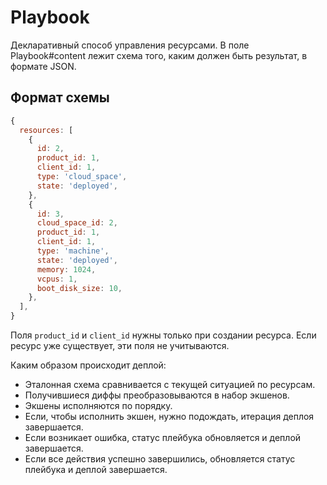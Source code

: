 # Playbook

Декларативный способ управления ресурсами.
В поле Playbook#content лежит схема того, каким должен быть результат, в формате JSON.


## Формат схемы

```js
{
  resources: [
    {
      id: 2,
      product_id: 1,
      client_id: 1,
      type: 'cloud_space',
      state: 'deployed',
    },
    {
      id: 3,
      cloud_space_id: 2,
      product_id: 1,
      client_id: 1,
      type: 'machine',
      state: 'deployed',
      memory: 1024,
      vcpus: 1,
      boot_disk_size: 10,
    },
  ],
}
```

Поля `product_id` и `client_id` нужны только при создании ресурса. Если ресурс уже существует, эти поля не учитываются.

Каким образом происходит деплой:
* Эталонная схема сравнивается с текущей ситуацией по ресурсам.
* Получившиеся диффы преобразовываются в набор экшенов.
* Экшены исполняются по порядку.
* Если, чтобы исполнить экшен, нужно подождать, итерация деплоя завершается.
* Если возникает ошибка, статус плейбука обновляется и деплой завершается.
* Если все действия успешно завершились, обновляется статус плейбука и деплой завершается.
